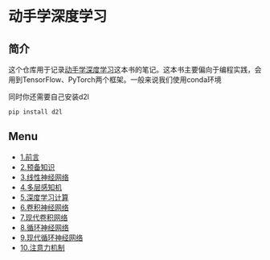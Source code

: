 # 动手学深度学习
## 简介
这个仓库用于记录[动手学深度学习](https://zh-v2.d2l.ai/)这本书的笔记。这本书主要偏向于编程实践，会用到TensorFlow、PyTorch两个框架。一般来说我们使用conda环境

同时你还需要自己安装d2l
```shell
pip install d2l
```

## Menu
- [1.前言](https://zh-v2.d2l.ai/chapter_introduction/index.html)
- [2.预备知识](./jupyters/chapter2)
- [3.线性神经网络](./jupyters/chapter3/)
- [4.多层感知机](./jupyters/chapter4/)
- [5.深度学习计算](./jupyters/chapter5)
- [6.卷积神经网络](./jupyters/chapter6)
- [7.现代卷积网络](./jupyters/chapter7/)
- [8.循环神经网络](./jupyters/chapter8/)
- [9.现代循环神经网络](./jupyters/chapter9/)
- [10.注意力机制](./jupyters/chapter10/)